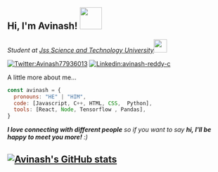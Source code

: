 <h2> Hi, I'm Avinash! <img src="https://media.giphy.com/media/mGcNjsfWAjY5AEZNw6/giphy.gif" width="50"></h2>
<p><em>Student at <a href="http://www.unb.br">Jss Science and Technology University</a><img src="https://media.giphy.com/media/fYSnHlufseco8Fh93Z/giphy.gif" width="30"></br>
</em></p>

[![Twitter:Avinash77936013](https://img.shields.io/twitter/follow/Avinash77936013?style=social)](https://twitter.com/Avinash77936013)
[![Linkedin:avinash-reddy-c](https://img.shields.io/badge/-avinash-blue?style=flat-square&logo=Linkedin&logoColor=white&link=https://www.linkedin.com/inavinash-reddy-c-857057235/)](https://www.linkedin.com/in/avinash-reddy-c-857057235/)

A little more about me...  

```javascript
const avinash = {
  pronouns: "HE" | "HIM",
  code: [Javascript, C++, HTML, CSS,  Python],
  tools: [React, Node, Tensorflow , Pandas],
}
```
<em><b>I love connecting with different people</b> so if you want to say <b>hi, I'll be happy to meet you more!</b> :)</em>
<br>

[![Avinash's GitHub stats](https://github-readme-stats.vercel.app/api?username=avinash84319)](https://github.com/anuraghazra/github-readme-stats)
---
